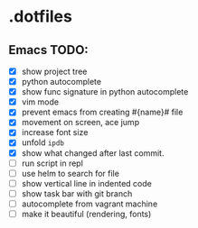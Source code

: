 # .dotfiles

## Emacs TODO:
- [x] show project tree
- [x] python autocomplete
- [x] show func signature in python autocomplete
- [x] vim mode
- [x] prevent emacs from creating #{name}# file
- [x] movement on screen, ace jump
- [x] increase font size
- [x] unfold `ipdb`
- [x] show what changed after last commit.
- [ ] run script in repl
- [ ] use helm to search for file
- [ ] show vertical line in indented code
- [ ] show task bar with git branch
- [ ] autocomplete from vagrant machine
- [ ] make it beautiful (rendering, fonts)
